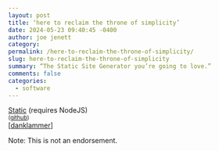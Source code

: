 ```yaml
---
layout: post
title: ‘here to reclaim the throne of simplicity’
date: 2024-05-23 09:40:45 -0400
author: joe jenett
category: 
permalink: /here-to-reclaim-the-throne-of-simplicity/
slug: here-to-reclaim-the-throne-of-simplicity
summary: “The Static Site Generator you’re going to love.”
comments: false
categories:
  - software
---
```

<a title="Static · The Static Site Generator you’re going to love" href="https://static.devdojo.com/">Static</a> (requires NodeJS)<br><small>(<a href="https://github.com/thedevdojo/static">github</a>)</small><br>[<a href="https://pinboard.in/u:danklammer">danklammer</a>]

<p class="note">Note: This is not an endorsement.</p>




<a href="https://brid.gy/publish/mastodon"></a>